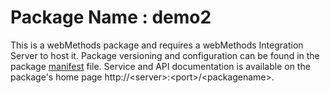 # Package Name : demo2
This is a webMethods package and requires a webMethods Integration Server to host it. Package versioning and configuration can be found in the package [manifest](./demo2/manifest.v3) file. Service and API documentation is available on the package's home page http://&lt;server&gt;:&lt;port&gt;/&lt;packagename>.